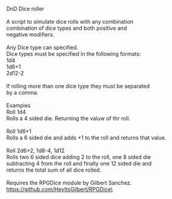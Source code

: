DnD Dice roller\
\
A script to simulate dice rolls with any combination\
combination of dice types and both positive and\
negative modifiers.\
\
Any Dice type can specified.\
Dice types must be specified in the following formats:\
1d4\
1d6+1\
2d12-2\
\
If rolling more than one dice type they must be separated\
by a comma.\
\
Examples\
Roll 1d4\
Rolls a 4 sided die. Returning the valuw of thr roll.\
\
Roll 1d6+1\
Rolls a 6 sided die and adds +1 to the roll and returns that value.\
\
Roll 2d6+2, 1d8-4, 1d12\
Rolls two 6 sided dice adding 2 to the roll, one 8 sided die\
subtracting 4 from the roll and finally one 12 sided die and\
returns the total sum of all dice rolled.\
\
Requires the RPGDice module by Gilbert Sanchez.\
https://github.com/HeyItsGilbert/RPGDice\
